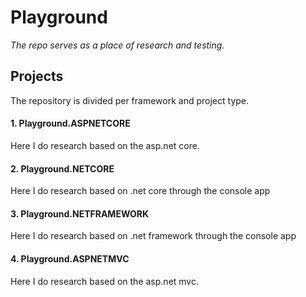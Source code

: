 # Playground

_The repo serves as a place of research and testing._

## Projects

The repository is divided per framework and project type.

#### 1. Playground.ASPNETCORE

Here I do research based on the asp.net core.

#### 2. Playground.NETCORE

Here I do research based on .net core through the console app

#### 3. Playground.NETFRAMEWORK

Here I do research based on .net framework through the console app

#### 4. Playground.ASPNETMVC

Here I do research based on the asp.net mvc.

